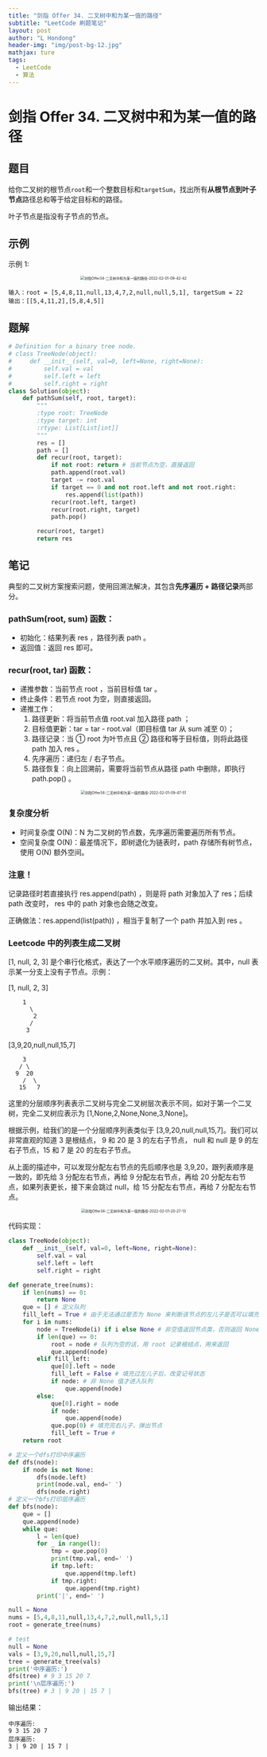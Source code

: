 ```yaml
---
title: "剑指 Offer 34. 二叉树中和为某一值的路径"
subtitle: "LeetCode 刷题笔记"
layout: post
author: "L Hondong"
header-img: "img/post-bg-12.jpg"
mathjax: ture
tags:
  - LeetCode
  - 算法
---
```


# 剑指 Offer 34. 二叉树中和为某一值的路径

## 题目

给你二叉树的根节点`root`和一个整数目标和`targetSum`，找出所有**从根节点到叶子节点**路径总和等于给定目标和的路径。

叶子节点是指没有子节点的节点。

## 示例

示例 1:

<div align=center><img src="/assets/剑指Offer34-二叉树中和为某一值的路径-2022-02-01-09-42-42.png" alt="剑指Offer34-二叉树中和为某一值的路径-2022-02-01-09-42-42" style="zoom:50%;" /></div>

```
输入：root = [5,4,8,11,null,13,4,7,2,null,null,5,1], targetSum = 22
输出：[[5,4,11,2],[5,8,4,5]]
```

## 题解

```python
# Definition for a binary tree node.
# class TreeNode(object):
#     def __init__(self, val=0, left=None, right=None):
#         self.val = val
#         self.left = left
#         self.right = right
class Solution(object):
    def pathSum(self, root, target):
        """
        :type root: TreeNode
        :type target: int
        :rtype: List[List[int]]
        """
        res = []
        path = []
        def recur(root, target):
            if not root: return # 当前节点为空，直接返回
            path.append(root.val)
            target -= root.val
            if target == 0 and not root.left and not root.right:
                res.append(list(path))
            recur(root.left, target)
            recur(root.right, target)
            path.pop()

        recur(root, target)
        return res
```

## 笔记

典型的二叉树方案搜索问题，使用回溯法解决，其包含**先序遍历 + 路径记录**两部分。

### pathSum(root, sum) 函数：

- 初始化：结果列表 res ，路径列表 path 。
- 返回值：返回 res 即可。

### recur(root, tar) 函数：

- 递推参数：当前节点 root ，当前目标值 tar 。
- 终止条件：若节点 root 为空，则直接返回。
- 递推工作：
  1. 路径更新：将当前节点值 root.val 加入路径 path ；
  2. 目标值更新：tar = tar - root.val（即目标值 tar 从 sum 减至 0）；
  3. 路径记录：当 ① root 为叶节点且 ② 路径和等于目标值，则将此路径 path 加入 res 。
  4. 先序遍历：递归左 / 右子节点。
  5. 路径恢复：向上回溯前，需要将当前节点从路径 path 中删除，即执行 path.pop() 。

<div align=center><img src="/assets/剑指Offer34-二叉树中和为某一值的路径-2022-02-01-09-47-51.png" alt="剑指Offer34-二叉树中和为某一值的路径-2022-02-01-09-47-51" style="zoom:50%;" /></div>

### 复杂度分析

- 时间复杂度 O(N)：N 为二叉树的节点数，先序遍历需要遍历所有节点。
- 空间复杂度 O(N)：最差情况下，即树退化为链表时，path 存储所有树节点，使用 O(N) 额外空间。

### 注意！

记录路径时若直接执行 res.append(path) ，则是将 path 对象加入了 res；后续 path 改变时， res 中的 path 对象也会随之改变。

正确做法：res.append(list(path)) ，相当于复制了一个 path 并加入到 res 。

### Leetcode 中的列表生成二叉树

[1, null, 2, 3] 是个串行化格式，表达了一个水平顺序遍历的二叉树。其中，null 表示某一分支上没有子节点。示例：

[1, null, 2, 3]

```
    1
      \
       2
      /
     3
```

[3,9,20,null,null,15,7]

```
    3
   / \
  9  20
    /  \
   15   7
```

这里的分层顺序列表表示二叉树与完全二叉树层次表示不同，如对于第一个二叉树，完全二叉树应表示为 [1,None,2,None,None,3,None]。

根据示例，给我们的是一个分层顺序列表类似于 [3,9,20,null,null,15,7]。我们可以非常直观的知道 3 是根结点， 9 和 20 是 3 的左右子节点， null 和 null 是 9 的左右子节点，15 和 7 是 20 的左右子节点。

从上面的描述中，可以发现分配左右节点的先后顺序也是 3,9,20，跟列表顺序是一致的，即先给 3 分配左右节点，再给 9 分配左右节点，再给 20 分配左右节点，如果列表更长，接下来会跳过 null，给 15 分配左右节点，再给 7 分配左右节点。

<div align=center><img src="/assets/剑指Offer34-二叉树中和为某一值的路径-2022-02-01-20-27-13.png" alt="剑指Offer34-二叉树中和为某一值的路径-2022-02-01-20-27-13" style="zoom:50%;" /></div>

代码实现：

```python
class TreeNode(object):
    def __init__(self, val=0, left=None, right=None):
        self.val = val
        self.left = left
        self.right = right

def generate_tree(nums):
    if len(nums) == 0:
        return None
    que = [] # 定义队列
    fill_left = True # 由于无法通过是否为 None 来判断该节点的左儿子是否可以填充，用一个记号判断是否需要填充左节点
    for i in nums:
        node = TreeNode(i) if i else None # 非空值返回节点类，否则返回 None
        if len(que) == 0:
            root = node # 队列为空的话，用 root 记录根结点，用来返回
            que.append(node)
        elif fill_left:
            que[0].left = node
            fill_left = False # 填充过左儿子后，改变记号状态
            if node: # 非 None 值才进入队列
                que.append(node)
        else:
            que[0].right = node
            if node:
                que.append(node)
            que.pop(0) # 填充完右儿子，弹出节点
            fill_left = True # 
    return root

# 定义一个dfs打印中序遍历
def dfs(node):
    if node is not None:
        dfs(node.left)
        print(node.val, end=' ')
        dfs(node.right)
# 定义一个bfs打印层序遍历
def bfs(node):
    que = []
    que.append(node)
    while que:
        l = len(que)
        for _ in range(l):
            tmp = que.pop(0)
            print(tmp.val, end=' ')
            if tmp.left:
                que.append(tmp.left)
            if tmp.right:
                que.append(tmp.right)
        print('|', end=' ')

null = None
nums = [5,4,8,11,null,13,4,7,2,null,null,5,1]
root = generate_tree(nums)

# test
null = None
vals = [3,9,20,null,null,15,7]
tree = generate_tree(vals) 
print('中序遍历:')    
dfs(tree) # 9 3 15 20 7 
print('\n层序遍历:')
bfs(tree) # 3 | 9 20 | 15 7 |
```

输出结果：

```
中序遍历:
9 3 15 20 7 
层序遍历:
3 | 9 20 | 15 7 |
```
